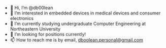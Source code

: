 - 👋 Hi, I’m @db00lean
- 👀 I’m interested in embedded devices in medical devices and consumer electronics
- 🌱 I’m currently studying undergraduate Computer Engineering at Northeastern University
- 💼 I’m looking for positions currently!
- 📫 How to reach me is by email, dboolean.personal@gmail.com
